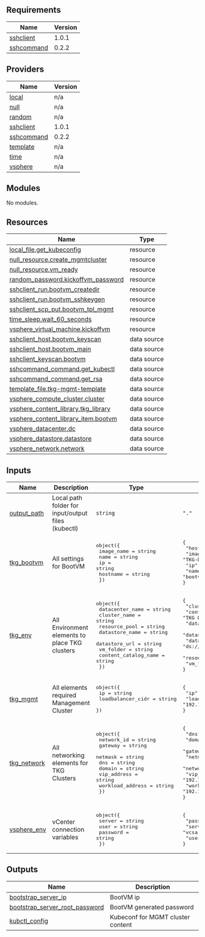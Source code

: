 <!-- BEGIN_TF_DOCS -->
## Requirements

| Name | Version |
|------|---------|
| <a name="requirement_sshclient"></a> [sshclient](#requirement\_sshclient) | 1.0.1 |
| <a name="requirement_sshcommand"></a> [sshcommand](#requirement\_sshcommand) | 0.2.2 |

## Providers

| Name | Version |
|------|---------|
| <a name="provider_local"></a> [local](#provider\_local) | n/a |
| <a name="provider_null"></a> [null](#provider\_null) | n/a |
| <a name="provider_random"></a> [random](#provider\_random) | n/a |
| <a name="provider_sshclient"></a> [sshclient](#provider\_sshclient) | 1.0.1 |
| <a name="provider_sshcommand"></a> [sshcommand](#provider\_sshcommand) | 0.2.2 |
| <a name="provider_template"></a> [template](#provider\_template) | n/a |
| <a name="provider_time"></a> [time](#provider\_time) | n/a |
| <a name="provider_vsphere"></a> [vsphere](#provider\_vsphere) | n/a |

## Modules

No modules.

## Resources

| Name | Type |
|------|------|
| [local_file.get_kubeconfig](https://registry.terraform.io/providers/hashicorp/local/latest/docs/resources/file) | resource |
| [null_resource.create_mgmtcluster](https://registry.terraform.io/providers/hashicorp/null/latest/docs/resources/resource) | resource |
| [null_resource.vm_ready](https://registry.terraform.io/providers/hashicorp/null/latest/docs/resources/resource) | resource |
| [random_password.kickoffvm_password](https://registry.terraform.io/providers/hashicorp/random/latest/docs/resources/password) | resource |
| [sshclient_run.bootvm_createdir](https://registry.terraform.io/providers/luma-planet/sshclient/1.0.1/docs/resources/run) | resource |
| [sshclient_run.bootvm_sshkeygen](https://registry.terraform.io/providers/luma-planet/sshclient/1.0.1/docs/resources/run) | resource |
| [sshclient_scp_put.bootvm_tpl_mgmt](https://registry.terraform.io/providers/luma-planet/sshclient/1.0.1/docs/resources/scp_put) | resource |
| [time_sleep.wait_60_seconds](https://registry.terraform.io/providers/hashicorp/time/latest/docs/resources/sleep) | resource |
| [vsphere_virtual_machine.kickoffvm](https://registry.terraform.io/providers/hashicorp/vsphere/latest/docs/resources/virtual_machine) | resource |
| [sshclient_host.bootvm_keyscan](https://registry.terraform.io/providers/luma-planet/sshclient/1.0.1/docs/data-sources/host) | data source |
| [sshclient_host.bootvm_main](https://registry.terraform.io/providers/luma-planet/sshclient/1.0.1/docs/data-sources/host) | data source |
| [sshclient_keyscan.bootvm](https://registry.terraform.io/providers/luma-planet/sshclient/1.0.1/docs/data-sources/keyscan) | data source |
| [sshcommand_command.get_kubectl](https://registry.terraform.io/providers/invidian/sshcommand/0.2.2/docs/data-sources/command) | data source |
| [sshcommand_command.get_rsa](https://registry.terraform.io/providers/invidian/sshcommand/0.2.2/docs/data-sources/command) | data source |
| [template_file.tkg-mgmt-template](https://registry.terraform.io/providers/hashicorp/template/latest/docs/data-sources/file) | data source |
| [vsphere_compute_cluster.cluster](https://registry.terraform.io/providers/hashicorp/vsphere/latest/docs/data-sources/compute_cluster) | data source |
| [vsphere_content_library.tkg_library](https://registry.terraform.io/providers/hashicorp/vsphere/latest/docs/data-sources/content_library) | data source |
| [vsphere_content_library_item.bootvm](https://registry.terraform.io/providers/hashicorp/vsphere/latest/docs/data-sources/content_library_item) | data source |
| [vsphere_datacenter.dc](https://registry.terraform.io/providers/hashicorp/vsphere/latest/docs/data-sources/datacenter) | data source |
| [vsphere_datastore.datastore](https://registry.terraform.io/providers/hashicorp/vsphere/latest/docs/data-sources/datastore) | data source |
| [vsphere_network.network](https://registry.terraform.io/providers/hashicorp/vsphere/latest/docs/data-sources/network) | data source |

## Inputs

| Name | Description | Type | Default | Required |
|------|-------------|------|---------|:--------:|
| <a name="input_output_path"></a> [output\_path](#input\_output\_path) | Local path folder for input/output files (kubectl) | `string` | `"."` | no |
| <a name="input_tkg_bootvm"></a> [tkg\_bootvm](#input\_tkg\_bootvm) | All settings for BootVM | <pre>object({<br>        image_name = string<br>        name = string<br>        ip = string<br>        hostname = string<br>    })</pre> | <pre>{<br>  "hostname": "bootstrap",<br>  "image_name": "TKG-Demo-Appliance-1.3.1",<br>  "ip": "192.168.206.10",<br>  "name": "bootvm"<br>}</pre> | no |
| <a name="input_tkg_env"></a> [tkg\_env](#input\_tkg\_env) | All Environment elements to place TKG clusters | <pre>object({<br>        datacenter_name = string<br>        cluster_name = string<br>        resource_pool = string<br>        datastore_name = string<br>        datastore_url = string<br>        vm_folder = string<br>        content_catalog_name = string<br>    })</pre> | <pre>{<br>  "cluster_name": "workload",<br>  "content_catalog_name": "TKG DEMO",<br>  "datacenter_name": "HomeLabWorkload",<br>  "datastore_name": "datastore1",<br>  "datastore_url": "ds:///vmfs/volumes/5b0b0910-295caf38-a57d-ac1f6b1bfc94/",<br>  "resource_pool": "TKG",<br>  "vm_folder": "tkgvms"<br>}</pre> | no |
| <a name="input_tkg_mgmt"></a> [tkg\_mgmt](#input\_tkg\_mgmt) | All elements required Management Cluster | <pre>object({<br>        ip = string<br>        loadbalancer_cidr = string<br>    })</pre> | <pre>{<br>  "ip": "192.168.206.11",<br>  "loadbalancer_cidr": "192.168.206.60-192.168.206.70"<br>}</pre> | no |
| <a name="input_tkg_network"></a> [tkg\_network](#input\_tkg\_network) | All networking elements for TKG Clusters | <pre>object({<br>        network_id = string<br>        gateway = string<br>        netmask = string<br>        dns = string<br>        domain = string<br>        vip_address = string<br>        workload_address = string<br>    })</pre> | <pre>{<br>  "dns": "192.168.200.10",<br>  "domain": "local",<br>  "gateway": "192.168.206.1",<br>  "netmask": "24 (255.255.255.0)",<br>  "network_id": "dpgTKG",<br>  "vip_address": "192.168.206.20-192.168.206.30",<br>  "workload_address": "192.168.206.40-192.168.206.50"<br>}</pre> | no |
| <a name="input_vsphere_env"></a> [vsphere\_env](#input\_vsphere\_env) | vCenter connection variables | <pre>object({<br>        server = string<br>        user = string<br>        password = string<br>    })</pre> | <pre>{<br>  "password": "VMware1!",<br>  "server": "vcsa.local.lab",<br>  "user": "admin@vsphere.local"<br>}</pre> | no |

## Outputs

| Name | Description |
|------|-------------|
| <a name="output_bootstrap_server_ip"></a> [bootstrap\_server\_ip](#output\_bootstrap\_server\_ip) | BootVM ip |
| <a name="output_bootstrap_server_root_password"></a> [bootstrap\_server\_root\_password](#output\_bootstrap\_server\_root\_password) | BootVM generated password |
| <a name="output_kubctl_config"></a> [kubctl\_config](#output\_kubctl\_config) | Kubeconf for MGMT cluster content |
<!-- END_TF_DOCS -->